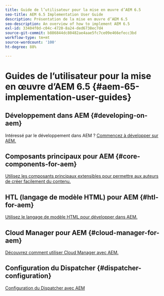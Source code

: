 ```yaml
---
title: Guide de l’utilisateur pour la mise en œuvre d’AEM 6.5
seo-title: AEM 6.5 Implementation User Guide
description: Présentation de la mise en œuvre d’AEM 6.5
seo-description: An overview of how to implement AEM 6.5
exl-id: 33404f0d-c04c-4720-8a24-ded6738ec7d4
source-git-commit: b886844dc80482ae4aae5fc7ce09e466efecc3bd
workflow-type: tm+mt
source-wordcount: '100'
ht-degree: 88%

---
```


# Guides de l’utilisateur pour la mise en œuvre d’AEM 6.5 {#aem-65-implementation-user-guides}

## Développement dans AEM {#developing-on-aem}

Intéressé par le développement dans AEM ? [Commencez à développer sur AEM.](/help/sites-developing/home.md)

## Composants principaux pour AEM {#core-components-for-aem}

[Utilisez les composants principaux extensibles pour permettre aux auteurs de créer facilement du contenu.](https://experienceleague.adobe.com/docs/experience-manager-core-components/using/introduction.html?lang=fr)

## HTL (langage de modèle HTML) pour AEM {#htl-for-aem}

[Utilisez le langage de modèle HTML pour développer dans AEM.](https://experienceleague.adobe.com/docs/experience-manager-htl/content/overview.html)

## Cloud Manager pour AEM {#cloud-manager-for-aem}

[Découvrez comment utiliser Cloud Manager avec AEM.](https://experienceleague.adobe.com/docs/experience-manager-cloud-manager/content/introduction.html)

## Configuration du Dispatcher {#dispatcher-configuration}

[Configuration du Dispatcher avec AEM](https://experienceleague.adobe.com/docs/experience-manager-dispatcher/using/dispatcher.html?lang=fr)
